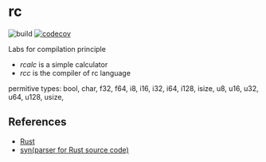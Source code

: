 # rc
![build](https://github.com/ChiangYintso/rc/workflows/build/badge.svg)
[![codecov](https://codecov.io/gh/ChiangYintso/rc/branch/main/graph/badge.svg?token=FSSV4INNPZ)](https://codecov.io/gh/ChiangYintso/rc)

Labs for compilation principle

- *rcalc* is a simple calculator
- *rcc* is the compiler of rc language

permitive types:
bool, char, f32, f64,
i8, i16, i32, i64, i128, isize,
u8, u16, u32, u64, u128, usize,

## References
- [Rust](https://github.com/rust-lang/rust)
- [syn(parser for Rust source code)](https://github.com/dtolnay/syn)
